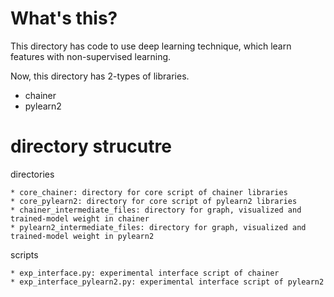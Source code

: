 # What's this?

This directory has code to use deep learning technique, which learn features with non-supervised learning.

Now, this directory has 2-types of libraries.

* chainer
* pylearn2

# directory strucutre

directories

    * core_chainer: directory for core script of chainer libraries 
    * core_pylearn2: directory for core script of pylearn2 libraries
    * chainer_intermediate_files: directory for graph, visualized and trained-model weight in chainer
    * pylearn2_intermediate_files: directory for graph, visualized and trained-model weight in pylearn2 


scripts

    * exp_interface.py: experimental interface script of chainer
    * exp_interface_pylearn2.py: experimental interface script of pylearn2
